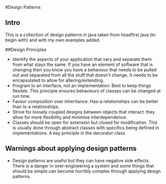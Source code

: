 #Design Patterns

## Intro

This is a collection of design patterns in java taken from headfirst java (to begin with) and with my own examples added.

##Design Principles

* Identify the aspects of your application that vary and separate them from what stays the same. If you have an element of software that is changing then you know you have a behaviour that needs to be pulled out and separated from all the stuff that doesn't change. It needs to be encapsulated to allow for altering/extending.
* Program to an interface, not an implementation: Best to keep things flexible. This principle ensures behaviours of classes can be changed at run time.
* Favour composition over inheritance: Has-a relationships can be better than Is-a relationships.
* Strive for loosely coupled designs between objects that interact: they allow for more flexibility and minimise interdependence.
* Classes should be open for extension but closed for modification. This is usually done through abstract classes with specifics being defined in implementations. A key principle in the decorator class

## Warnings about applying design patterns

* Design patterns are useful but they can have negative side effects. There is a danger in over-engineering a system and some things that should be simple can become horribly complex through applying design patterns.
